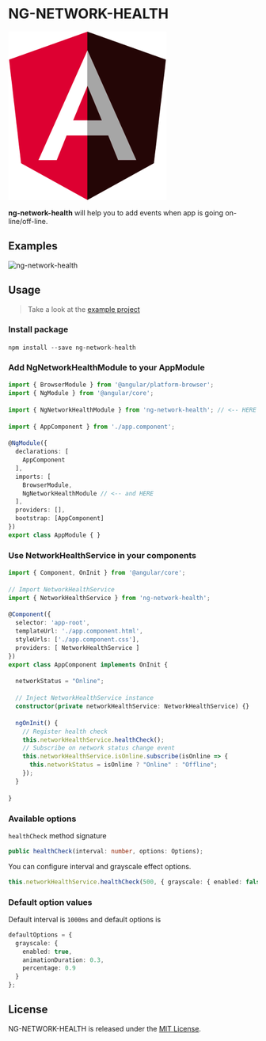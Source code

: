 # NG-NETWORK-HEALTH

![ng-network-health](https://github.com/Saka7/ng-network-health/blob/master/report/ng-network-service-logo.png)

**ng-network-health** will help you to add events when app is going on-line/off-line.

## Examples

![ng-network-health](https://media.giphy.com/media/LHZyixOnHwDDy/giphy.gif)

## Usage

> Take a look at the [example project](https://github.com/Saka7/ng-network-health/tree/master/examples/network-health-examples)

### Install package

`npm install --save ng-network-health`

### Add NgNetworkHealthModule to your AppModule
```typescript
import { BrowserModule } from '@angular/platform-browser';
import { NgModule } from '@angular/core';

import { NgNetworkHealthModule } from 'ng-network-health'; // <-- HERE

import { AppComponent } from './app.component';

@NgModule({
  declarations: [
    AppComponent
  ],
  imports: [
    BrowserModule,
    NgNetworkHealthModule // <-- and HERE
  ],
  providers: [],
  bootstrap: [AppComponent]
})
export class AppModule { }
```

### Use NetworkHealthService in your components
```typescript
import { Component, OnInit } from '@angular/core';

// Import NetworkHealthService
import { NetworkHealthService } from 'ng-network-health';

@Component({
  selector: 'app-root',
  templateUrl: './app.component.html',
  styleUrls: ['./app.component.css'],
  providers: [ NetworkHealthService ]
})
export class AppComponent implements OnInit {

  networkStatus = "Online";

  // Inject NetworkHealthService instance
  constructor(private networkHealthService: NetworkHealthService) {}

  ngOnInit() {
    // Register health check
    this.networkHealthService.healthCheck();
    // Subscribe on network status change event
    this.networkHealthService.isOnline.subscribe(isOnline => {
      this.networkStatus = isOnline ? "Online" : "Offline";
    });
  }

}
```

### Available options
`healthCheck` method signature
```typescript
public healthCheck(interval: number, options: Options);
```

You can configure interval and grayscale effect options.
```typescript
this.networkHealthService.healthCheck(500, { grayscale: { enabled: false } });
```

### Default option values
Default interval is `1000ms` and default options is
```typescript
defaultOptions = {
  grayscale: {
    enabled: true,
    animationDuration: 0.3,
    percentage: 0.9
  }
};
```

## License
NG-NETWORK-HEALTH is released under the [MIT License](https://opensource.org/licenses/MIT).